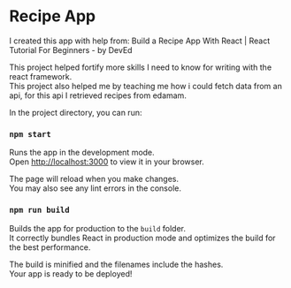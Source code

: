 # Recipe App


I created this app with help from: Build a Recipe App With React | React Tutorial For Beginners - by DevEd

This project helped fortify more skills I need to know for writing with the react framework.\
This project also helped me by teaching me how i could fetch data from an api, for this api I retrieved recipes from edamam.




In the project directory, you can run:

### `npm start`

Runs the app in the development mode.\
Open [http://localhost:3000](http://localhost:3000) to view it in your browser.

The page will reload when you make changes.\
You may also see any lint errors in the console.

### `npm run build`

Builds the app for production to the `build` folder.\
It correctly bundles React in production mode and optimizes the build for the best performance.

The build is minified and the filenames include the hashes.\
Your app is ready to be deployed!
